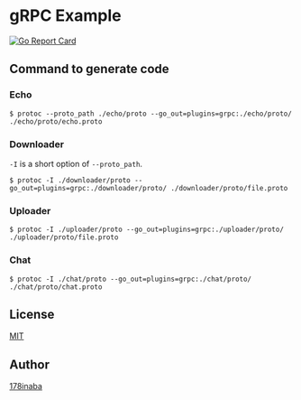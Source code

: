 # gRPC Example

[![Go Report Card](https://goreportcard.com/badge/github.com/178inaba/grpc-example)](https://goreportcard.com/report/github.com/178inaba/grpc-example)

## Command to generate code

### Echo

```console
$ protoc --proto_path ./echo/proto --go_out=plugins=grpc:./echo/proto/ ./echo/proto/echo.proto
```

### Downloader

`-I` is a short option of `--proto_path`.

```console
$ protoc -I ./downloader/proto --go_out=plugins=grpc:./downloader/proto/ ./downloader/proto/file.proto
```

### Uploader

```console
$ protoc -I ./uploader/proto --go_out=plugins=grpc:./uploader/proto/ ./uploader/proto/file.proto
```

### Chat

```console
$ protoc -I ./chat/proto --go_out=plugins=grpc:./chat/proto/ ./chat/proto/chat.proto
```

## License

[MIT](LICENSE)

## Author

[178inaba](https://github.com/178inaba)
